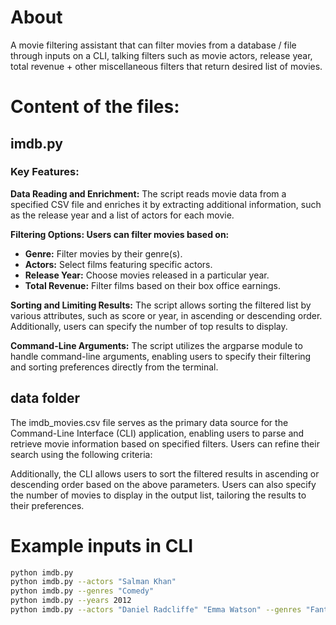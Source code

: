 # About

A movie filtering assistant that can filter movies from a database / file through inputs on a CLI, talking filters
such as movie actors, release year, total revenue + other miscellaneous filters that return desired list of movies.

# Content of the files:

## imdb.py

### Key Features:

**Data Reading and Enrichment:** The script reads movie data from a specified CSV file and enriches it by extracting additional information, such as the release year and a list of actors for each movie.

**Filtering Options: Users can filter movies based on:**

- **Genre:** Filter movies by their genre(s).
- **Actors:** Select films featuring specific actors.
- **Release Year:** Choose movies released in a particular year.
- **Total Revenue:** Filter films based on their box office earnings.

**Sorting and Limiting Results:** The script allows sorting the filtered list by various attributes, such as score or year, in ascending or descending order. Additionally, users can specify the number of top results to display.

**Command-Line Arguments:** The script utilizes the argparse module to handle command-line arguments, enabling users to specify their filtering and sorting preferences directly from the terminal.

## data folder
The imdb_movies.csv file serves as the primary data source for the Command-Line Interface (CLI) application, enabling users to parse and retrieve movie information based on specified filters. Users can refine their search using the following criteria:

Additionally, the CLI allows users to sort the filtered results in ascending or descending order based on the above parameters. Users can also specify the number of movies to display in the output list, tailoring the results to their preferences.

# Example inputs in CLI
```sh
python imdb.py
python imdb.py --actors "Salman Khan"
python imdb.py --genres "Comedy"
python imdb.py --years 2012
python imdb.py --actors "Daniel Radcliffe" "Emma Watson" --genres "Fantasy"
```



